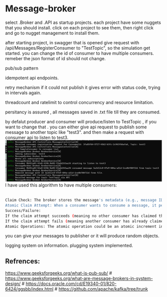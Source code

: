 # Message-broker
select .Broker and .API as startup projects.
each project have some nuggets that you should install. click on each project to see them, then right click and go to nugget management to install them.

after starting project, in swagger that is opened give request with /api/Messages/RegisterConsumer to "TestTopic", so the simulation get started. 
you can change the id of consumer to have multiple consumers. remeber the json format of id should not change. 


pub/sub pattern

idempotent api endpoints.

retry mechanism 
if it could not publish it gives error with status code, trying in  intervals again.

threadcount and ratelimit to control concurrency and resource limitation.

persitancy is assured , all messages saved in .txt file till they are consumed.

by defalut producer and consumer will produce/listen to TestTopic , if you want to change that . you can either give api request to publish some message to another topic like "test3". and then make a request with consumer api to listen to test3.
![with another sub](imgs/test3.jpg)
I have used this algorithm to have multiple consumers:
```bash

Claim Check: The broker stores the message's metadata (e.g., message ID, topic) in a special "claim check" area (either in-memory or in a data store with atomic operations).
Atomic Claim Attempt: When a consumer wants to consume a message, it performs an atomic operation to "claim" the message by associating its consumer ID with the message's metadata in the claim check area. (Atomic is the idea that if you add 1 to the number 1 it isn't possible to land on a number that isn't 2)
Success/Failure:
If the claim attempt succeeds (meaning no other consumer has claimed the message), the consumer proceeds to process the message.
If the claim attempt fails (meaning another consumer has already claimed the message), the consumer does not process the message and moves on to the next message (or waits for a new message).
Atomic Operations: The atomic operation could be an atomic increment instruction, such that the operation happens in only a step.
```
you can give your messages to publisher or it will produce random objects.

logging system on information.
plugging system implemented.

## Refrences: 
https://www.geeksforgeeks.org/what-is-pub-sub/
\#
https://www.geeksforgeeks.org/what-are-message-brokers-in-system-design/
\#
https://docs.oracle.com/cd/E19340-01/820-6424/ggsbb/index.html
\#
https://github.com/apache/kafka/tree/trunk


